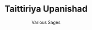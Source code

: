 ---
title: "Taittiriya Upanishad"
author: ["Various Sages"]
year: -600
language: ["Sanskrit", "English"]
genre: ["Philosophy", "Religious Texts", "Ancient Wisdom"]
description: "The Taittiriya Upanishad presents systematic Vedantic philosophy through the famous teaching of five sheaths (pancha kosha) progressively revealing the Self—from gross physical body (annamaya kosha) through vital breath, mind, intellect, to bliss sheath (anandamaya kosha)—while containing the immortal injunction 'Matru devo bhava, Pitru devo bhava' (Revere mother as divine, father as divine) expressing Vedic social ethics. Composed around 6th century BCE, this text of three vallis (sections) belongs to the Krishna Yajurveda's Taittiriya Aranyaka and demonstrates pedagogical sophistication: Shiksha Valli teaches phonetics preparing students for Vedic recitation; Brahmananda Valli presents philosophical instruction on Brahman as bliss; and Bhrigu Valli narrates sage Varuna teaching son Bhrigu through progressive inquiry, establishing that Brahman is ananda (bliss). The text's systematic methodology—moving from gross to subtle, physical to spiritual, known to unknown—established frameworks influencing Vedantic pedagogy, yoga psychology (kosha doctrine), and Indian educational philosophy. The Taittiriya's integration of ritual instruction, ethical teaching, philosophical speculation, and contemplative practice demonstrates Vedic tradition's comprehensive approach addressing intellectual, moral, and spiritual development simultaneously."
collections: ['philosophy', 'religious-texts', 'ancient-wisdom', 'spiritual-texts', 'classical-literature']
sources:
  - name: "Internet Archive (Swami Gambhirananda translation)"
    url: "https://archive.org/details/taittiriya-upanishad-shankara-bhashya"
    type: "other"
  - name: "Sacred Books of the East Vol. 15"
    url: "https://www.sacred-texts.com/hin/sbe15/index.htm"
    type: "other"
references:
  - name: "Wikipedia: Taittiriya Upanishad"
    url: "https://en.wikipedia.org/wiki/Taittiriya_Upanishad"
    type: "wikipedia"
  - name: "Wikipedia: Kosha"
    url: "https://en.wikipedia.org/wiki/Kosha"
    type: "wikipedia"
  - name: "Wikipedia: Krishna Yajurveda"
    url: "https://en.wikipedia.org/wiki/Yajurveda#Krishna_Yajurveda"
    type: "wikipedia"
  - name: "Wikipedia: Brahman"
    url: "https://en.wikipedia.org/wiki/Brahman"
    type: "wikipedia"
  - name: "Wikisource: Taittiriya Upanishad"
    url: "https://en.wikisource.org/wiki/Taittiriya_Upanishad"
    type: "wikisource"
  - name: "Open Library: Taittiriya Upanishad year"
    url: "https://openlibrary.org/search?q=Taittiriya+Upanishad+year+-600+language+Sanskrit+Various+Sages"
    type: "other"
featured: true
publishDate: 2025-10-30
tags: ['classical-literature', 'philosophy', 'upanishad', 'religious']
---